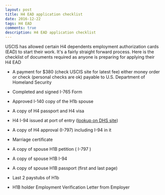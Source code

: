 ```yaml
---
layout: post
title: H4 EAD application checklist
date: 2016-12-22
tags: H4 EAD
comments: true
description: H4 EAD application checklist
---
```

USCIS has allowed certain H4 dependents employment authorization cards (EAD) to start their work. It's a fairly straight forward
process. Here is the checklist of documents required as anyone is preparing for applying their H4 EAD

- A payment for $380 (check USCIS site for latest fee) either money order or check (personal checks are ok) payable to U.S. Department of Homeland Security

- Completed and signed I-765 Form

- Approved I-140 copy of the H1b spouse

- A copy of H4 passport and H4 visa

- H4 I-94 issued at port of entry ([lookup on DHS site](https://i94.cbp.dhs.gov/I94/#/recent-search)) 

- A copy of H4 approval (I-797) including I-94 in it 

- Marriage certificate

- A copy of spouse H1B petition ( I-797 )

- A copy of spouse H1B I-94

- A copy of spouse H1B passport (first and last page)

- Last 2 paystubs of H1b

- H1B holder Employment Verification Letter from Employer 



